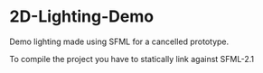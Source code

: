 2D-Lighting-Demo
================

Demo lighting made using SFML for a cancelled prototype.

To compile the project you have to statically link against SFML-2.1
